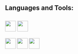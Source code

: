 <!--
**VenkateswaraT/Venkateswarat** is a ✨ _special_ ✨ repository because its `README.md` (this file) appears on your GitHub profile.

Here are some ideas to get you started:

- 🔭 I’m currently working on ...
- 🌱 I’m currently learning ...
- 👯 I’m looking to collaborate on ...
- 🤔 I’m looking for help with ...
- 💬 Ask me about ...
- 📫 How to reach me: ...
- 😄 Pronouns: ...
- ⚡ Fun fact: ...
-->
## Languages and Tools:
<img src="https://cdn.jsdelivr.net/gh/devicons/devicon@latest/icons/salesforce/salesforce-original.svg"  width="35"  height="35"  /> <img src="https://cdn.jsdelivr.net/gh/devicons/devicon@latest/icons/nestjs/nestjs-original.svg" width="35"  height="35" />
---
<img src="https://cdn.jsdelivr.net/gh/devicons/devicon@latest/icons/git/git-original.svg"  width="35"  height="35" />  <img src="https://cdn.jsdelivr.net/gh/devicons/devicon@latest/icons/prisma/prisma-original.svg"   width="35"  height="35"  />  <img src="https://cdn.jsdelivr.net/gh/devicons/devicon@latest/icons/postgresql/postgresql-original.svg"   width="35"  height="35"  />
